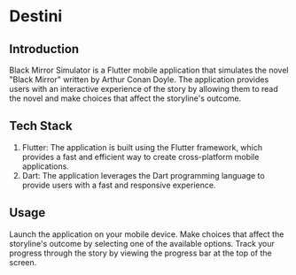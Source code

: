 # Destini

## Introduction

Black Mirror Simulator is a Flutter mobile application that simulates the novel "Black Mirror" written by Arthur Conan Doyle. The application provides users with an interactive experience of the story by allowing them to read the novel and make choices that affect the storyline's outcome.

## Tech Stack

1. Flutter: The application is built using the Flutter framework, which provides a fast and efficient way to create cross-platform mobile applications.
2. Dart: The application leverages the Dart programming language to provide users with a fast and responsive experience.

## Usage

Launch the application on your mobile device.
Make choices that affect the storyline's outcome by selecting one of the available options.
Track your progress through the story by viewing the progress bar at the top of the screen.
